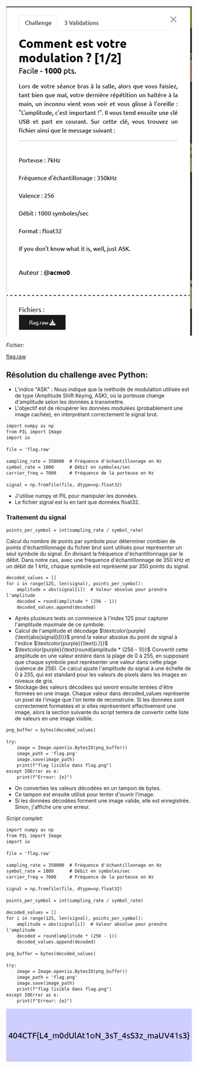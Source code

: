 ![1-2M](https://github.com/ReZ3R0/404CTF-2024/blob/main/Images/1-2_M.png?raw=true)

*Fichier:*

[flag.raw](https://github.com/ReZ3R0/404CTF-2024/blob/main/Files/flag.raw)


## Résolution du challenge avec Python:

- L'indice "ASK" : Nous indique que la méthode de modulation utilisée est de type (Amplitude Shift Keying, ASK), où la porteuse change d'amplitude selon les données à transmettre.
- L'objectif est de récupérer les données modulées (probablement une image cachée), en interprétant correctement le signal brut.



```python3
import numpy as np
from PIL import Image
import io

file = 'flag.raw'

sampling_rate = 350000  # Fréquence d'échantillonnage en Hz
symbol_rate = 1000      # Débit en symboles/sec
carrier_freq = 7000     # Fréquence de la porteuse en Hz

signal = np.fromfile(file, dtype=np.float32)
```
  - J'utilise numpy et PIL pour manipuler les données.
  - Le fichier signal est lu en tant que données float32.



### Traitement du signal

```python3
points_per_symbol = int(sampling_rate / symbol_rate)
```
Calcul du nombre de points par symbole pour déterminer combien de points d'échantillonnage du fichier brut sont utilisés pour représenter un seul symbole du signal.
En divisant la fréquence d'échantillonnage par le débit. Dans notre cas, avec une fréquence d'échantillonnage de 350 kHz et un débit de 1 kHz, chaque symbole est représenté par 350 points du signal.


```python3
decoded_values = []
for i in range(125, len(signal), points_per_symbol):
    amplitude = abs(signal[i])  # Valeur absolue pour prendre l'amplitude
    decoded = round(amplitude * (256 - 1))
    decoded_values.append(decoded)
```
- Après plusieurs tests on commence à l'index 125 pour capturer l'amplitude maximale de ce symbole.
- Calcul de l'amplitude et décodage $\textcolor{purple}{\text{abs(signal[i])}}$ prend la valeur absolue du point de signal à l'indice $\textcolor{purple}{\text{i.)}}$
- $\textcolor{purple}{\text{round(amplitude * (256 - 1)}}$ Convertit cette amplitude en une valeur entière dans la plage de 0 à 255, en supposant que chaque symbole peut représenter une valeur dans cette plage (valence de 256).
  Ce calcul ajuste l'amplitude du signal à une échelle de 0 à 255, qui est standard pour les valeurs de pixels dans les images en niveaux de gris.
- Stockage des valeurs décodées qui seront ensuite tentées d'être formées en une image. Chaque valeur dans decoded_values représente un pixel de l'image que l'on tente de reconstruire.
  Si les données sont correctement formatées et si elles représentent effectivement une image, alors la section suivante du script tentera de convertir cette liste de valeurs en une image visible.

```python3
png_buffer = bytes(decoded_values)

try:
    image = Image.open(io.BytesIO(png_buffer))
    image_path = 'flag.png'
    image.save(image_path)
    print(f"flag lisible dans flag.png")
except IOError as e:
    print(f"Erreur: {e}")
```
- On converties les valeurs décodées en un tampon de bytes.
- Ce tampon est ensuite utilisé pour tenter d'ouvrir l'image.
- Si les données décodées forment une image valide, elle est enregistrée. Sinon, j'affiche une une erreur.

*Script complet:*

```python3
import numpy as np
from PIL import Image
import io

file = 'flag.raw'

sampling_rate = 350000  # Fréquence d'échantillonnage en Hz
symbol_rate = 1000      # Débit en symboles/sec
carrier_freq = 7000     # Fréquence de la porteuse en Hz

signal = np.fromfile(file, dtype=np.float32)

points_per_symbol = int(sampling_rate / symbol_rate)

decoded_values = []
for i in range(125, len(signal), points_per_symbol):
    amplitude = abs(signal[i])  # Valeur absolue pour prendre l'amplitude
    decoded = round(amplitude * (256 - 1))
    decoded_values.append(decoded)
 
png_buffer = bytes(decoded_values)

try:
    image = Image.open(io.BytesIO(png_buffer))
    image_path = 'flag.png'
    image.save(image_path)
    print(f"flag lisible dans flag.png")
except IOError as e:
    print(f"Erreur: {e}")
```

![flag](https://github.com/ReZ3R0/404CTF-2024/blob/main/Images/Flag_1-2_M.png?raw=true)




